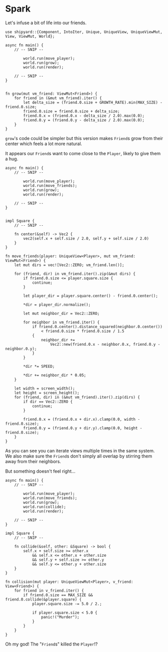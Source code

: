 # Spark

Let's infuse a bit of life into our friends.

```rust,noplaypen
use shipyard::{Component, IntoIter, Unique, UniqueView, UniqueViewMut, View, ViewMut, World};

async fn main() {
    // -- SNIP --

        world.run(move_player);
        world.run(grow);
        world.run(render);

    // -- SNIP --
}


fn grow(mut vm_friend: ViewMut<Friend>) {
    for friend in (&mut vm_friend).iter() {
        let delta_size = (friend.0.size + GROWTH_RATE).min(MAX_SIZE) - friend.0.size;
        friend.0.size = friend.0.size + delta_size;
        friend.0.x = (friend.0.x - delta_size / 2.0).max(0.0);
        friend.0.y = (friend.0.y - delta_size / 2.0).max(0.0);
    }
}
```

`grow`'s code could be simpler but this version makes `Friend`s grow from their center which feels a lot more natural.

It appears our `Friend`s want to come close to the `Player`, likely to give them a hug.

```rust,noplaypen
async fn main() {
    // -- SNIP --

        world.run(move_player);
        world.run(move_friends);
        world.run(grow);
        world.run(render);

    // -- SNIP --
}


impl Square {
    // -- SNIP --

    fn center(&self) -> Vec2 {
        vec2(self.x + self.size / 2.0, self.y + self.size / 2.0)
    }
}

fn move_friends(player: UniqueView<Player>, mut vm_friend: ViewMut<Friend>) {
    let mut dirs = vec![Vec2::ZERO; vm_friend.len()];

    for (friend, dir) in vm_friend.iter().zip(&mut dirs) {
        if friend.0.size <= player.square.size {
            continue;
        }

        let player_dir = player.square.center() - friend.0.center();

        *dir = player_dir.normalize();

        let mut neighbor_dir = Vec2::ZERO;

        for neighbor in vm_friend.iter() {
            if friend.0.center().distance_squared(neighbor.0.center())
                < friend.0.size * friend.0.size / 1.5
            {
                neighbor_dir +=
                    Vec2::new(friend.0.x - neighbor.0.x, friend.0.y - neighbor.0.y);
            }
        }

        *dir *= SPEED;

        *dir += neighbor_dir * 0.05;
    }

    let width = screen_width();
    let height = screen_height();
    for (friend, dir) in (&mut vm_friend).iter().zip(dirs) {
        if dir == Vec2::ZERO {
            continue;
        }

        friend.0.x = (friend.0.x + dir.x).clamp(0.0, width - friend.0.size);
        friend.0.y = (friend.0.y + dir.y).clamp(0.0, height - friend.0.size);
    }
}
```

As you can see you can iterate views multiple times in the same system.\
We also make sure the `Friend`s don't simply all overlap by stirring them away from their neighbors.

But something doesn't feel right...

```rust,noplaypen
async fn main() {
    // -- SNIP --

        world.run(move_player);
        world.run(move_friends);
        world.run(grow);
        world.run(collide);
        world.run(render);

    // -- SNIP --
}

impl Square {
    // -- SNIP --

    fn collide(&self, other: &Square) -> bool {
        self.x + self.size >= other.x
            && self.x <= other.x + other.size
            && self.y + self.size >= other.y
            && self.y <= other.y + other.size
    }
}

fn collision(mut player: UniqueViewMut<Player>, v_friend: View<Friend>) {
    for friend in v_friend.iter() {
        if friend.0.size == MAX_SIZE && friend.0.collide(&player.square) {
            player.square.size -= 5.0 / 2.;

            if player.square.size < 5.0 {
                panic!("Murder");
            }
        }
    }
}
```

Oh my god! The "`Friend`s" killed the `Player`!?